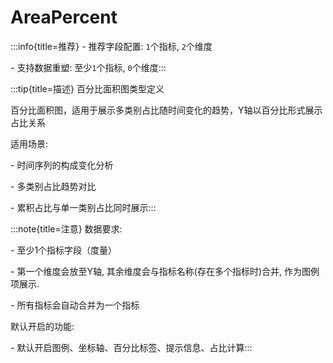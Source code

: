 # AreaPercent

:::info{title=推荐}
\- 推荐字段配置: `1`个指标, `2`个维度

\- 支持数据重塑: 至少`1`个指标, `0`个维度:::


 

:::tip{title=描述}
百分比面积图类型定义



百分比面积图，适用于展示多类别占比随时间变化的趋势，Y轴以百分比形式展示占比关系

适用场景:

\- 时间序列的构成变化分析

\- 多类别占比趋势对比

\- 累积占比与单一类别占比同时展示:::


 

:::note{title=注意}
数据要求:

\- 至少1个指标字段（度量）

\- 第一个维度会放至Y轴, 其余维度会与指标名称(存在多个指标时)合并, 作为图例项展示.

\- 所有指标会自动合并为一个指标

默认开启的功能:

\- 默认开启图例、坐标轴、百分比标签、提示信息、占比计算:::


 

